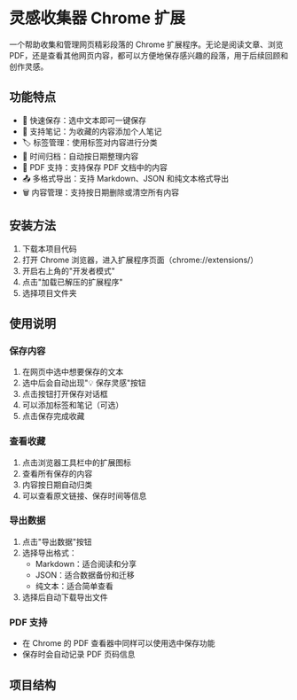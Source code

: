 # 灵感收集器 Chrome 扩展

一个帮助收集和管理网页精彩段落的 Chrome 扩展程序。无论是阅读文章、浏览 PDF，还是查看其他网页内容，都可以方便地保存感兴趣的段落，用于后续回顾和创作灵感。

## 功能特点

- 🌟 快速保存：选中文本即可一键保存
- 📝 支持笔记：为收藏的内容添加个人笔记
- 🏷️ 标签管理：使用标签对内容进行分类
- 📅 时间归档：自动按日期整理内容
- 📄 PDF 支持：支持保存 PDF 文档中的内容
- 📤 多格式导出：支持 Markdown、JSON 和纯文本格式导出
- 🗑️ 内容管理：支持按日期删除或清空所有内容

## 安装方法

1. 下载本项目代码
2. 打开 Chrome 浏览器，进入扩展程序页面（chrome://extensions/）
3. 开启右上角的"开发者模式"
4. 点击"加载已解压的扩展程序"
5. 选择项目文件夹

## 使用说明

### 保存内容

1. 在网页中选中想要保存的文本
2. 选中后会自动出现"💡 保存灵感"按钮
3. 点击按钮打开保存对话框
4. 可以添加标签和笔记（可选）
5. 点击保存完成收藏

### 查看收藏

1. 点击浏览器工具栏中的扩展图标
2. 查看所有保存的内容
3. 内容按日期自动归类
4. 可以查看原文链接、保存时间等信息

### 导出数据

1. 点击"导出数据"按钮
2. 选择导出格式：
   - Markdown：适合阅读和分享
   - JSON：适合数据备份和迁移
   - 纯文本：适合简单查看
3. 选择后自动下载导出文件

### PDF 支持

- 在 Chrome 的 PDF 查看器中同样可以使用选中保存功能
- 保存时会自动记录 PDF 页码信息

## 项目结构 